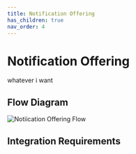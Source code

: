 ```yaml
---
title: Notification Offering
has_children: true
nav_order: 4
---
```


# Notification Offering 

whatever i want 

## Flow Diagram

![Notiication Offering Flow](https://github.com/josh-toluna/tolunaintegratedpaneldocs/blob/master/resources/flows/IP%20Flow%20Diagrams-Notification.png?raw=true)


## Integration Requirements 


